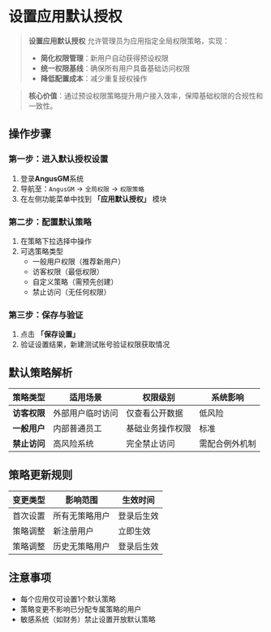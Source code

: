 # 设置应用默认授权

> **设置应用默认授权** 允许管理员为应用指定全局权限策略，实现：
> - **简化权限管理**：新用户自动获得预设权限
> - **统一权限基线**：确保所有用户具备基础访问权限
> - **降低配置成本**：减少重复授权操作

> **核心价值**：通过预设权限策略提升用户接入效率，保障基础权限的合规性和一致性。

## 操作步骤

### 第一步：进入默认授权设置
1. 登录**AngusGM**系统
2. 导航至：`AngusGM` → `全局权限` → `权限策略`
3. 在左侧功能菜单中找到 **「应用默认授权」** 模块

### 第二步：配置默认策略
1. 在策略下拉选择中操作
2. 可选策略类型
   - 一般用户权限（推荐新用户）
   - 访客权限（最低权限）
   - 自定义策略（需预先创建）
   - 禁止访问（无任何权限）

### 第三步：保存与验证
1. 点击 **「保存设置」**
2. 验证设置结果，新建测试账号验证权限获取情况

## 默认策略解析

| 策略类型 | 适用场景 | 权限级别 | 系统影响 |
|---------|----------|----------|---------|
| **访客权限** | 外部用户临时访问 | 仅查看公开数据 | 低风险 |
| **一般用户** | 内部普通员工 | 基础业务操作权限 | 标准 |
| **禁止访问** | 高风险系统 | 完全禁止访问 | 需配合例外机制 |

## 策略更新规则
| 变更类型 | 影响范围 | 生效时间    |
|---------|----------|---------|
| 首次设置 | 所有无策略用户 | 登录后生效   |
| 策略调整 | 新注册用户 | 立即生效    |
| 策略调整 | 历史无策略用户 | 登录后生效 |

## 注意事项

- 每个应用仅可设置1个默认策略
- 策略变更不影响已分配专属策略的用户
- 敏感系统（如财务）禁止设置开放默认策略
